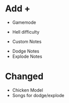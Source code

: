 # Add +
- Gamemode
 * Hell difficulty
- Custom Notes
 * Dodge Notes
 * Explode Notes
# Changed
- Chicken Model
- Songs for dodge/explode

